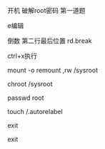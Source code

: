 开机 破解root密码  第一道题

e编辑

倒数 第二行最后位置 rd.break

ctrl+x执行

mount -o remount ,rw /sysroot

chroot /sysroot

passwd root

touch /.autorelabel

exit

exit

